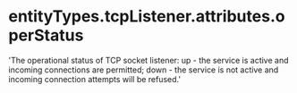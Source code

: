 # entityTypes.tcpListener.attributes.operStatus

'The operational status of TCP socket listener: up - the service is active and incoming connections are permitted; down - the service is not active and incoming connection attempts will be refused.'

